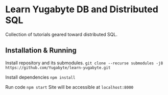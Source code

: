 # Learn Yugabyte DB and Distributed SQL
Collection of tutorials geared toward distributed SQL.

## Installation & Running
Install repository and its submodules.
`git clone --recurse submodules -j8 https://github.com/Yugabyte/learn-yugabyte.git`

Install dependencies `npm install`

Run code `npm start` Site will be accessible at `localhost:8000`
